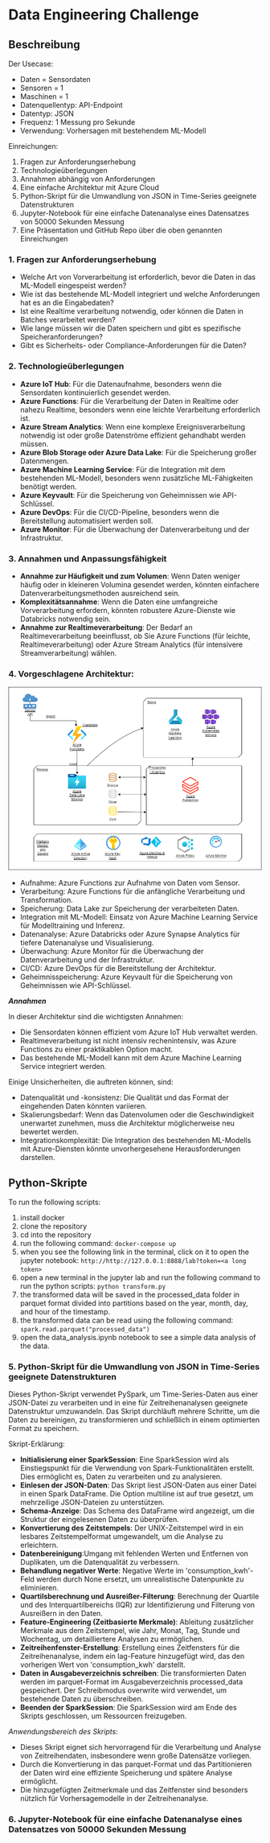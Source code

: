 # Data Engineering Challenge

## Beschreibung

Der Usecase:
- Daten = Sensordaten
- Sensoren = 1
- Maschinen = 1
- Datenquellentyp: API-Endpoint
- Datentyp: JSON
- Frequenz: 1 Messung pro Sekunde
- Verwendung: Vorhersagen mit bestehendem ML-Modell


Einreichungen:
1. Fragen zur Anforderungserhebung
2. Technologieüberlegungen
3. Annahmen abhängig von Anforderungen
4. Eine einfache Architektur mit Azure Cloud
5. Python-Skript für die Umwandlung von JSON in  Time-Series  geeignete Datenstrukturen 
6. Jupyter-Notebook für eine einfache Datenanalyse eines Datensatzes von 50000 Sekunden Messung
7. Eine Präsentation und GitHub Repo über die oben genannten Einreichungen

### 1. Fragen zur Anforderungserhebung

  - Welche Art von Vorverarbeitung ist erforderlich, bevor die Daten in das ML-Modell eingespeist werden?
  - Wie ist das bestehende ML-Modell integriert und welche Anforderungen hat es an die Eingabedaten?
  - Ist eine Realtime verarbeitung notwendig, oder können die Daten in Batches verarbeitet werden?
  - Wie lange müssen wir die Daten speichern und gibt es spezifische Speicheranforderungen?
  - Gibt es Sicherheits- oder Compliance-Anforderungen für die Daten?

### 2. Technologieüberlegungen

  - **Azure IoT Hub**: Für die Datenaufnahme, besonders wenn die Sensordaten kontinuierlich gesendet werden.
  - **Azure Functions**: Für die Verarbeitung der Daten in Realtime oder nahezu Realtime, besonders wenn eine leichte Verarbeitung erforderlich ist.
  - **Azure Stream Analytics**: Wenn eine komplexe Ereignisverarbeitung notwendig ist oder große Datenströme effizient gehandhabt werden müssen.
  - **Azure Blob Storage oder Azure Data Lake**: Für die Speicherung großer Datenmengen.
  - **Azure Machine Learning Service**: Für die Integration mit dem bestehenden ML-Modell, besonders wenn zusätzliche ML-Fähigkeiten benötigt werden.
  - **Azure Keyvault**: Für die Speicherung von Geheimnissen wie API-Schlüssel.
  - **Azure DevOps**: Für die CI/CD-Pipeline, besonders wenn die Bereitstellung automatisiert werden soll.
  - **Azure Monitor**: Für die Überwachung der Datenverarbeitung und der Infrastruktur.
### 3. Annahmen und Anpassungsfähigkeit
  - **Annahme zur Häufigkeit und zum Volumen**: Wenn Daten weniger häufig oder in kleineren Volumina gesendet werden, könnten einfachere Datenverarbeitungsmethoden ausreichend sein.
  - **Komplexitätsannahme**: Wenn die Daten eine umfangreiche Vorverarbeitung erfordern, könnten robustere Azure-Dienste wie Databricks notwendig sein.
  - **Annahme zur Realtimeverarbeitung**: Der Bedarf an Realtimeverarbeitung beeinflusst, ob Sie Azure Functions (für leichte, Realtimeverarbeitung) oder Azure Stream Analytics (für intensivere Streamverarbeitung) wählen.

### 4. Vorgeschlagene Architektur:

![Architecture](https://github.com/mohantypunit/data_engineering/blob/main/architecture.png?raw=true)

- Aufnahme: Azure Functions zur Aufnahme von Daten vom Sensor.
- Verarbeitung: Azure Functions für die anfängliche Verarbeitung und Transformation.
- Speicherung: Data Lake zur Speicherung der verarbeiteten Daten.
- Integration mit ML-Modell: Einsatz von Azure Machine Learning Service für Modelltraining und Inferenz.
- Datenanalyse: Azure Databricks oder Azure Synapse Analytics für tiefere Datenanalyse und Visualisierung.
- Überwachung: Azure Monitor für die Überwachung der Datenverarbeitung und der Infrastruktur.
- CI/CD: Azure DevOps für die Bereitstellung der Architektur.
- Geheimnisspeicherung: Azure Keyvault für die Speicherung von Geheimnissen wie API-Schlüssel.

_**Annahmen**_

In dieser Architektur sind die wichtigsten Annahmen:

   - Die Sensordaten können effizient vom Azure IoT Hub verwaltet werden.
   - Realtimeverarbeitung ist nicht intensiv rechenintensiv, was Azure Functions zu einer praktikablen Option macht.
   - Das bestehende ML-Modell kann mit dem Azure Machine Learning Service integriert werden.

Einige Unsicherheiten, die auftreten können, sind:

   - Datenqualität und -konsistenz: Die Qualität und das Format der eingehenden Daten könnten variieren.
   - Skalierungsbedarf: Wenn das Datenvolumen oder die Geschwindigkeit unerwartet zunehmen, muss die Architektur möglicherweise neu bewertet werden.
   - Integrationskomplexität: Die Integration des bestehenden ML-Modells mit Azure-Diensten könnte unvorhergesehene Herausforderungen darstellen.


## Python-Skripte
   To run the following scripts:
   1. install docker
   2. clone the repository
   3. cd into the repository
   4. run the following command: 
       ```docker-compose up```
   5. when you see the following link in the terminal, click on it to open the jupyter notebook:
       ```http://http://127.0.0.1:8888/lab?token=<a long token>```
   6. open a new terminal in the jupyter lab and run the following command to run the python scripts:
       ```python transform.py```
   7. the transformed data will be saved in the processed_data folder in parquet format divided into partitions based on the year, month, day, and hour of the timestamp.
   8. the transformed data can be read using the following command:
       ```spark.read.parquet("processed_data")```
   9. open the data_analysis.ipynb notebook to see a simple data analysis of the data.

### 5. Python-Skript für die Umwandlung von JSON in Time-Series geeignete Datenstrukturen
    
   Dieses Python-Skript verwendet PySpark, um Time-Series-Daten aus einer JSON-Datei zu verarbeiten und in eine für Zeitreihenanalysen geeignete Datenstruktur umzuwandeln. Das Skript durchläuft mehrere Schritte, um die Daten zu bereinigen, zu transformieren und schließlich in einem optimierten Format zu speichern.

Skript-Erklärung:
- **Initialisierung einer SparkSession**: Eine SparkSession wird als Einstiegspunkt für die Verwendung von Spark-Funktionalitäten erstellt. Dies ermöglicht es, Daten zu verarbeiten und zu analysieren.
- **Einlesen der JSON-Daten**: Das Skript liest JSON-Daten aus einer Datei in einen Spark DataFrame. Die Option multiline ist auf true gesetzt, um mehrzeilige JSON-Dateien zu unterstützen.
- **Schema-Anzeige**: Das Schema des DataFrame wird angezeigt, um die Struktur der eingelesenen Daten zu überprüfen.
- **Konvertierung des Zeitstempels**: Der UNIX-Zeitstempel wird in ein lesbares Zeitstempelformat umgewandelt, um die Analyse zu erleichtern.
- **Datenbereinigung**:Umgang mit fehlenden Werten und Entfernen von Duplikaten, um die Datenqualität zu verbessern.
- **Behandlung negativer Werte**: Negative Werte im 'consumption_kwh'-Feld werden durch None ersetzt, um unrealistische Datenpunkte zu eliminieren.
- **Quartilsberechnung und Ausreißer-Filterung**: Berechnung der Quartile und des Interquartilbereichs (IQR) zur Identifizierung und Filterung von Ausreißern in den Daten.
- **Feature-Engineering (Zeitbasierte Merkmale)**: Ableitung zusätzlicher Merkmale aus dem Zeitstempel, wie Jahr, Monat, Tag, Stunde und Wochentag, um detailliertere Analysen zu ermöglichen.
- **Zeitreihenfenster-Erstellung**: Erstellung eines Zeitfensters für die Zeitreihenanalyse, indem ein lag-Feature hinzugefügt wird, das den vorherigen Wert von 'consumption_kwh' darstellt.
- **Daten in Ausgabeverzeichnis schreiben**: Die transformierten Daten werden im parquet-Format im Ausgabeverzeichnis processed_data gespeichert. Der Schreibmodus overwrite wird verwendet, um bestehende Daten zu überschreiben.
- **Beenden der SparkSession**: Die SparkSession wird am Ende des Skripts geschlossen, um Ressourcen freizugeben.

*Anwendungsbereich des Skripts*:
- Dieses Skript eignet sich hervorragend für die Verarbeitung und Analyse von Zeitreihendaten, insbesondere wenn große Datensätze vorliegen.
- Durch die Konvertierung in das parquet-Format und das Partitionieren der Daten wird eine effiziente Speicherung und spätere Analyse ermöglicht.
- Die hinzugefügten Zeitmerkmale und das Zeitfenster sind besonders nützlich für Vorhersagemodelle in der Zeitreihenanalyse.

### 6. Jupyter-Notebook für eine einfache Datenanalyse eines Datensatzes von 50000 Sekunden Messung








